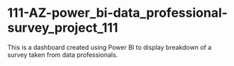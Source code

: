 # 111-AZ-power_bi-data_professional-survey_project_111
This is a dashboard created using Power BI to display breakdown of a survey taken from data professionals.
